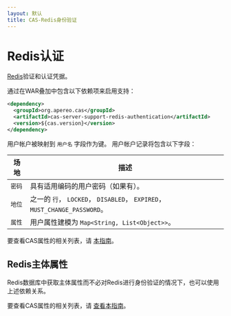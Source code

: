 ```yaml
---
layout: 默认
title: CAS-Redis身份验证
---
```


# Redis认证

[Redis](https://redis.io/)验证和认证凭据。

通过在WAR叠加中包含以下依赖项来启用支持：

```xml
<dependency>
  <groupId>org.apereo.cas</groupId>
  <artifactId>cas-server-support-redis-authentication</artifactId>
  <version>${cas.version}</version>
</dependency>
```

用户帐户被映射到 `用户名` 字段作为键。 用户帐户记录将包含以下字段：

| 场地   | 描述                                                                |
| ---- | ----------------------------------------------------------------- |
| `密码` | 具有适用编码的用户密码（如果有）。                                                 |
| `地位` | 之一的 `行`， `LOCKED`， `DISABLED`， `EXPIRED`， `MUST_CHANGE_PASSWORD`。 |
| `属性` | 用户属性建模为 `Map<String, List<Object>>`。                  |

要查看CAS属性的相关列表，请 [本指南](../configuration/Configuration-Properties.html#redis-authentication)。

## Redis主体属性

Redis数据库中获取主体属性而不必对Redis进行身份验证的情况下，也可以使用上述依赖关系。

要查看CAS属性的相关列表，请 [查看本指南](../configuration/Configuration-Properties.html#redis)。
